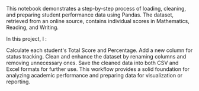 This notebook demonstrates a step-by-step process of loading, cleaning, and preparing student performance data using Pandas. The dataset, retrieved from an online source, contains individual scores in Mathematics, Reading, and Writing.

In this project, I :

Calculate each student's Total Score and Percentage.
Add a new column for status tracking.
Clean and enhance the dataset by renaming columns and removing unnecessary ones.
Save the cleaned data into both CSV and Excel formats for further use.
This workflow provides a solid foundation for analyzing academic performance and preparing data for visualization or reporting.
